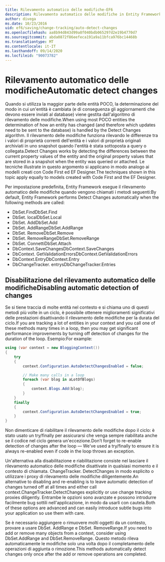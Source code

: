 ```yaml
---
title: Rilevamento automatico delle modifiche-EF6
description: Rilevamento automatico delle modifiche in Entity Framework 6
author: divega
ms.date: 10/23/2016
uid: ef6/saving/change-tracking/auto-detect-changes
ms.openlocfilehash: aa8b94d843d99a8f040bdb065297d2e19b4770d7
ms.sourcegitcommit: abda0872f86eefeca191a9a11bfca976bc14468b
ms.translationtype: MT
ms.contentlocale: it-IT
ms.lasthandoff: 09/14/2020
ms.locfileid: "90073782"
---
```

# <a name="automatic-detect-changes"></a><span data-ttu-id="c57ae-103">Rilevamento automatico delle modifiche</span><span class="sxs-lookup"><span data-stu-id="c57ae-103">Automatic detect changes</span></span>
<span data-ttu-id="c57ae-104">Quando si utilizza la maggior parte delle entità POCO, la determinazione del modo in cui un'entità è cambiata (e di conseguenza gli aggiornamenti che devono essere inviati al database) viene gestita dall'algoritmo di rilevamento delle modifiche.</span><span class="sxs-lookup"><span data-stu-id="c57ae-104">When using most POCO entities the determination of how an entity has changed (and therefore which updates need to be sent to the database) is handled by the Detect Changes algorithm.</span></span> <span data-ttu-id="c57ae-105">Il rilevamento delle modifiche funziona rilevando le differenze tra i valori di proprietà correnti dell'entità e i valori di proprietà originali archiviati in uno snapshot quando l'entità è stata sottoposta a query o collegata.</span><span class="sxs-lookup"><span data-stu-id="c57ae-105">Detect Changes works by detecting the differences between the current property values of the entity and the original property values that are stored in a snapshot when the entity was queried or attached.</span></span> <span data-ttu-id="c57ae-106">Le tecniche illustrate in questo argomento si applicano in modo analogo ai modelli creati con Code First ed EF Designer.</span><span class="sxs-lookup"><span data-stu-id="c57ae-106">The techniques shown in this topic apply equally to models created with Code First and the EF Designer.</span></span>  

<span data-ttu-id="c57ae-107">Per impostazione predefinita, Entity Framework esegue il rilevamento automatico delle modifiche quando vengono chiamati i metodi seguenti:</span><span class="sxs-lookup"><span data-stu-id="c57ae-107">By default, Entity Framework performs Detect Changes automatically when the following methods are called:</span></span>  

- <span data-ttu-id="c57ae-108">DbSet.Find</span><span class="sxs-lookup"><span data-stu-id="c57ae-108">DbSet.Find</span></span>  
- <span data-ttu-id="c57ae-109">DbSet. local</span><span class="sxs-lookup"><span data-stu-id="c57ae-109">DbSet.Local</span></span>  
- <span data-ttu-id="c57ae-110">DbSet. Add</span><span class="sxs-lookup"><span data-stu-id="c57ae-110">DbSet.Add</span></span>  
- <span data-ttu-id="c57ae-111">DbSet. AddRange</span><span class="sxs-lookup"><span data-stu-id="c57ae-111">DbSet.AddRange</span></span>
- <span data-ttu-id="c57ae-112">DbSet. Remove</span><span class="sxs-lookup"><span data-stu-id="c57ae-112">DbSet.Remove</span></span>  
- <span data-ttu-id="c57ae-113">DbSet. RemoveRange</span><span class="sxs-lookup"><span data-stu-id="c57ae-113">DbSet.RemoveRange</span></span>
- <span data-ttu-id="c57ae-114">DbSet. Connetti</span><span class="sxs-lookup"><span data-stu-id="c57ae-114">DbSet.Attach</span></span>  
- <span data-ttu-id="c57ae-115">DbContext.SaveChanges</span><span class="sxs-lookup"><span data-stu-id="c57ae-115">DbContext.SaveChanges</span></span>  
- <span data-ttu-id="c57ae-116">DbContext. GetValidationErrors</span><span class="sxs-lookup"><span data-stu-id="c57ae-116">DbContext.GetValidationErrors</span></span>  
- <span data-ttu-id="c57ae-117">DbContext.Entry</span><span class="sxs-lookup"><span data-stu-id="c57ae-117">DbContext.Entry</span></span>  
- <span data-ttu-id="c57ae-118">DbChangeTracker. entrys</span><span class="sxs-lookup"><span data-stu-id="c57ae-118">DbChangeTracker.Entries</span></span>  

## <a name="disabling-automatic-detection-of-changes"></a><span data-ttu-id="c57ae-119">Disabilitazione del rilevamento automatico delle modifiche</span><span class="sxs-lookup"><span data-stu-id="c57ae-119">Disabling automatic detection of changes</span></span>  

<span data-ttu-id="c57ae-120">Se si tiene traccia di molte entità nel contesto e si chiama uno di questi metodi più volte in un ciclo, è possibile ottenere miglioramenti significativi delle prestazioni disattivando il rilevamento delle modifiche per la durata del ciclo.</span><span class="sxs-lookup"><span data-stu-id="c57ae-120">If you are tracking a lot of entities in your context and you call one of these methods many times in a loop, then you may get significant performance improvements by turning off detection of changes for the duration of the loop.</span></span> <span data-ttu-id="c57ae-121">Esempio:</span><span class="sxs-lookup"><span data-stu-id="c57ae-121">For example:</span></span>  

``` csharp
using (var context = new BloggingContext())
{
    try
    {
        context.Configuration.AutoDetectChangesEnabled = false;

        // Make many calls in a loop
        foreach (var blog in aLotOfBlogs)
        {
            context.Blogs.Add(blog);
        }
    }
    finally
    {
        context.Configuration.AutoDetectChangesEnabled = true;
    }
}
```  

<span data-ttu-id="c57ae-122">Non dimenticare di riabilitare il rilevamento delle modifiche dopo il ciclo: è stato usato un try/finally per assicurarsi che venga sempre riabilitata anche se il codice nel ciclo genera un'eccezione.</span><span class="sxs-lookup"><span data-stu-id="c57ae-122">Don’t forget to re-enable detection of changes after the loop — We've used a try/finally to ensure it is always re-enabled even if code in the loop throws an exception.</span></span>  

<span data-ttu-id="c57ae-123">Un'alternativa alla disabilitazione e riabilitazione consiste nel lasciare il rilevamento automatico delle modifiche disattivate in qualsiasi momento e il contesto di chiamata. ChangeTracker. DetectChanges in modo esplicito o utilizzare i proxy di rilevamento delle modifiche diligentemente.</span><span class="sxs-lookup"><span data-stu-id="c57ae-123">An alternative to disabling and re-enabling is to leave automatic detection of changes turned off at all times and either call context.ChangeTracker.DetectChanges explicitly or use change tracking proxies diligently.</span></span> <span data-ttu-id="c57ae-124">Entrambe le opzioni sono avanzate e possono introdurre facilmente bug sottili nell'applicazione, in modo da usarli con cautela.</span><span class="sxs-lookup"><span data-stu-id="c57ae-124">Both of these options are advanced and can easily introduce subtle bugs into your application so use them with care.</span></span>  

<span data-ttu-id="c57ae-125">Se è necessario aggiungere o rimuovere molti oggetti da un contesto, provare a usare DbSet. AddRange e DbSet. RemoveRange.</span><span class="sxs-lookup"><span data-stu-id="c57ae-125">If you need to add or remove many objects from a context, consider using DbSet.AddRange and DbSet.RemoveRange.</span></span> <span data-ttu-id="c57ae-126">Questo metodo rileva automaticamente le modifiche solo una volta dopo il completamento delle operazioni di aggiunta o rimozione.</span><span class="sxs-lookup"><span data-stu-id="c57ae-126">This methods automatically detect changes only once after the add or remove operations are completed.</span></span> 
